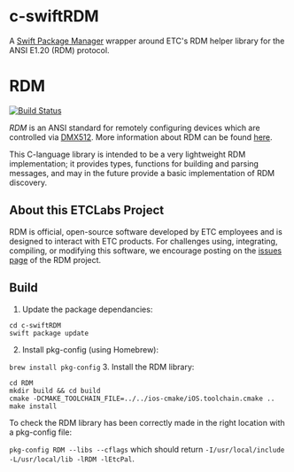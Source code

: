 # c-swiftRDM

A [Swift Package Manager](https://swift.org/package-manager/) wrapper around ETC's RDM helper library for the ANSI E1.20 (RDM) protocol.

# RDM

[![Build Status](https://dev.azure.com/ETCLabs/RDM/_apis/build/status/ETCLabs.RDM?branchName=develop)](https://dev.azure.com/ETCLabs/RDM/_build/latest?definitionId=3&branchName=develop)

*RDM* is an ANSI standard for remotely configuring devices which are controlled
via [DMX512](https://en.wikipedia.org/wiki/DMX512). More information about RDM
can be found [here](http://www.rdmprotocol.org).

This C-language library is intended to be a very lightweight RDM implementation;
it provides types, functions for building and parsing messages, and may in the
future provide a basic implementation of RDM discovery.

## About this ETCLabs Project

RDM is official, open-source software developed by ETC employees and is designed
to interact with ETC products. For challenges using, integrating, compiling, or
modifying this software, we encourage posting on the
[issues page](https://github.com/ETCLabs/RDM/issues) of the RDM project.

## Build

1. Update the package dependancies:
```
cd c-swiftRDM
swift package update
```
2. Install pkg-config (using Homebrew):

`brew install pkg-config`
3. Install the RDM library:
```
cd RDM 
mkdir build && cd build
cmake -DCMAKE_TOOLCHAIN_FILE=../../ios-cmake/iOS.toolchain.cmake ..
make install
```

To check the RDM library has been correctly made in the right location with a pkg-config file:

`pkg-config RDM --libs --cflags` which should return `-I/usr/local/include -L/usr/local/lib -lRDM -lEtcPal`.
